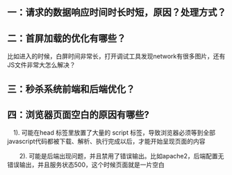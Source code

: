 ## 一：请求的数据响应时间时长时短，原因？处理方式？



## 二：首屏加载的优化有哪些？

比如进入的时候，白屏时间非常长，打开调试工具发现network有很多图片，还有JS文件非常大怎么解决？



## 三：秒杀系统前端和后端优化？



## 四：浏览器页面空白的原因有哪些?

　1). 可能在head 标签里放置了大量的 script 标签，导致浏览器必须等到全部javascript代码都被下载、解析、执行完成以后，才能开始呈现页面的内容

　　2). 可能是后端出现问题，并且禁用了错误输出。比如apache2，后端配置无错误输出，并且服务状态500，这个时候页面就是一片空白

